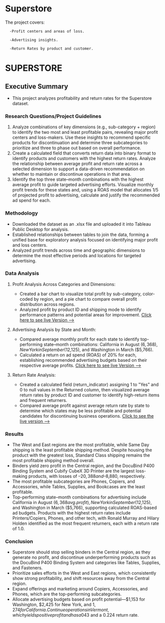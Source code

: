 # Superstore									

  The project covers:
    
      -Profit centers and areas of loss.
      
      -Advertising insights.
      
      -Return Rates by product and customer.

# SUPERSTORE

## Executive Summary
* This project analyzes profitability and return rates for the Superstore dataset.

### Research Questions/Project Guidelines

1. Analyze combinations of key dimensions (e.g., sub-category + region) to identify the two most and least profitable pairs, revealing major profit centers and loss-makers. Use these insights to recommend specific products for discontinuation and determine three subcategories to prioritize and three to phase out based on overall performance.
2. Create a calculated field that converts return data into binary format to identify products and customers with the highest return rates. Analyze the relationship between average profit and return rate across a selected dimension to support a data-driven recommendation on whether to maintain or discontinue operations in that area.
3. Identify the top three state–month combinations with the highest average profit to guide targeted advertising efforts. Visualize monthly profit trends for these states and, using a ROAS model that allocates 1/5 of projected profit to advertising, calculate and justify the recommended ad spend for each.

### Methodology
* Downloaded the dataset as an .xlsx file and uploaded it into Tableau Public Desktop for analysis.
* Established relationships between tables to join the data, forming a unified base for exploratory analysis focused on identifying major profit and loss centers.
* Analyzed profit trends across time and geographic dimensions to determine the most effective periods and locations for targeted advertising.

### Data Analysis
1. Profit Analysis Across Categories and Dimensions:
    * Created a bar chart to visualize total profit by sub-category, color-coded by region, and a pie chart to compare overall profit distribution across regions.
    * Analyzed profit by product ID and shipping mode to identify performance patterns and potential areas for improvement.
[Click here to see live Version -->](https://public.tableau.com/app/profile/mack.pickar/viz/ProfitandLossCenters/ProfitsLosses?publish=yes)
2. Advertising Analysis by State and Month:
    * Compared average monthly profit for each state to identify top-performing state–month combinations: California in August ($6,368), New York in September ($12,125), and Washington in March ($5,766).
    * Calculated a return on ad spend (ROAS) of 20% for each, establishing recommended advertising budgets based on their respective average profits.
[Click here to see live Version --> ](https://public.tableau.com/app/profile/mack.pickar/viz/shared/9P5K7NCG4)

3. Return Rate Analysis:
    * Created a calculated field (return_indicator) assigning 1 to "Yes" and 0 to null values in the Returned column, then visualized average return rates by product ID and customer to identify high-return items and frequent returners.
    * Compared average profit against average return rate by state to determine which states may be less profitable and potential candidates for discontinuing business operations.
[Click to see the live version -->](https://public.tableau.com/app/profile/mack.pickar/viz/Superstore_Returns_17503746181360/ReturnedItems?publish=yes)

### Results
  * The West and East regions are the most profitable, while Same Day shipping is the least profitable shipping method. Despite housing the product with the greatest loss, Standard Class shipping remains the most profitable shipping method overall.
  * Binders yield zero profit in the Central region, and the DocuBind P400 Binding System and Cubify CubeX 3D Printer are the largest loss-making products, with losses of –$20,388 and –$8,880, respectively.
  * The most profitable subcategories are Phones, Copiers, and Accessories, while Tables, Supplies, and Bookcases are the least profitable.
  * Top-performing state–month combinations for advertising include California in August ($6,368 avg. profit), New York in September ($12,125), and Washington in March ($5,766), supporting calculated ROAS-based ad budgets. Products with the highest return rates include Printers/Copiers, Phones, and other tech, with Ronald Murray and Hilary Holden identified as the most frequent returners, each with a return rate of 1.0.

### Conclusion
* Superstore should stop selling binders in the Central region, as they generate no profit, and discontinue underperforming products such as the DocuBind P400 Binding System and categories like Tables, Supplies, and Fasteners.
* Prioritize sales efforts in the West and East regions, which consistently show strong profitability, and shift resources away from the Central region.
* Expand offerings and marketing around Copiers, Accessories, and Phones, which are the top-performing subcategories.
* Allocate advertising budgets based on profit potential—$1,153 for Washington, $2,425 for New York, and $1,274 for California. Continue operations in Vermont, which yields positive profit and has a 0% return rate, while reevaluating or ceasing operations in Ohio, which shows average losses of –$43 and a 0.224 return rate.
